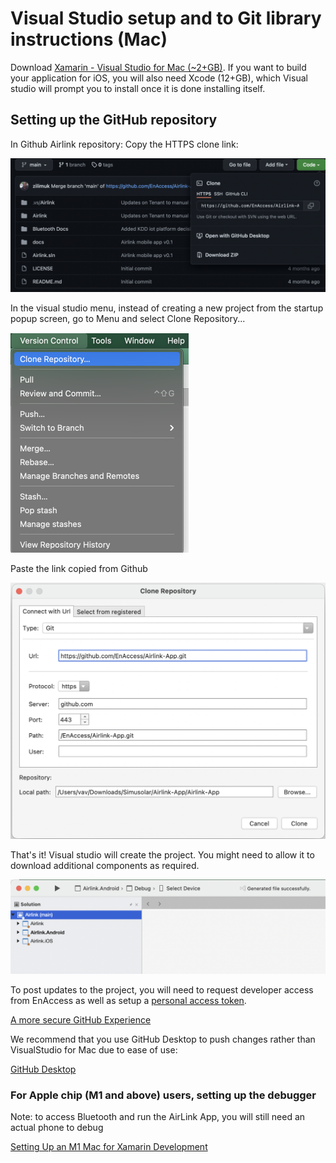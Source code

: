 # Visual Studio setup and to Git library instructions (Mac)

Download [Xamarin - Visual Studio for Mac (~2+GB)](https://visualstudio.microsoft.com/vs/mac/xamarin/). If you want to build your application for iOS, you will also need Xcode (12+GB), which Visual studio will prompt you to install once it is done installing itself.

## Setting up the GitHub repository

In Github Airlink repository: Copy the HTTPS clone link:

![Screen Shot 2021-10-04 at 10.53.38 AM.png](Visual%20Studio%20setup%20and%20to%20Git%20library%20instruction%201c38135f4b6b4e3db7ed0d2b3a30ccae/Screen_Shot_2021-10-04_at_10.53.38_AM.png)

In the visual studio menu, instead of creating a new project from the startup popup screen, go to Menu and select Clone Repository...

![Screen Shot 2021-10-04 at 10.52.50 AM.png](Visual%20Studio%20setup%20and%20to%20Git%20library%20instruction%201c38135f4b6b4e3db7ed0d2b3a30ccae/Screen_Shot_2021-10-04_at_10.52.50_AM.png)

Paste the link copied from Github

![Screen Shot 2021-10-04 at 10.53.55 AM.png](Visual%20Studio%20setup%20and%20to%20Git%20library%20instruction%201c38135f4b6b4e3db7ed0d2b3a30ccae/Screen_Shot_2021-10-04_at_10.53.55_AM.png)

That's it! Visual studio will create the project. You might need to allow it to download additional components as required.

![Screen Shot 2021-10-04 at 10.52.11 AM.png](Visual%20Studio%20setup%20and%20to%20Git%20library%20instruction%201c38135f4b6b4e3db7ed0d2b3a30ccae/Screen_Shot_2021-10-04_at_10.52.11_AM.png)

To post updates to the project, you will need to request developer access from EnAccess as well as setup a [personal access token](https://docs.github.com/en/authentication/keeping-your-account-and-data-secure/creating-a-personal-access-token).

[A more secure GitHub Experience](https://devblogs.microsoft.com/visualstudio/a-more-secure-github-experience/?WT.mc_id=modinfra-0000-abartolo)

We recommend that you use GitHub Desktop to push changes rather than VisualStudio for Mac due to ease of use:

[GitHub Desktop](https://www.google.com/url?sa=t&rct=j&q=&esrc=s&source=web&cd=&cad=rja&uact=8&ved=2ahUKEwjPipmGwbbzAhVIUxoKHRIfAcUQFnoECBgQAQ&url=https%3A%2F%2Fdesktop.github.com%2F&usg=AOvVaw3Q4aArCExy0qKbKQYeMfD4)

### For Apple chip (M1 and above) users, setting up the debugger

Note: to access Bluetooth and run the AirLink App, you will still need an actual phone to debug

[Setting Up an M1 Mac for Xamarin Development](https://montemagno.com/setting-up-an-m1-mac-for-xamarin-development/)
